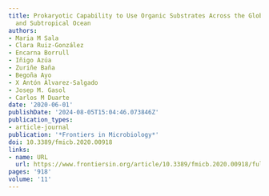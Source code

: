 ```yaml
---
title: Prokaryotic Capability to Use Organic Substrates Across the Global Tropical
  and Subtropical Ocean
authors:
- Maria M Sala
- Clara Ruiz-González
- Encarna Borrull
- Iñigo Azúa
- Zuriñe Baña
- Begoña Ayo
- X Antón Álvarez-Salgado
- Josep M. Gasol
- Carlos M Duarte
date: '2020-06-01'
publishDate: '2024-08-05T15:04:46.073846Z'
publication_types:
- article-journal
publication: '*Frontiers in Microbiology*'
doi: 10.3389/fmicb.2020.00918
links:
- name: URL
  url: https://www.frontiersin.org/article/10.3389/fmicb.2020.00918/full
pages: '918'
volume: '11'
---
```

